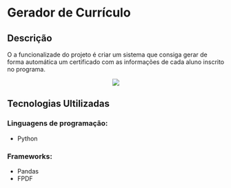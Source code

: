 # Gerador de Currículo 
## Descrição
O a funcionalizade do projeto é criar um sistema que consiga gerar de forma automática um certificado com as informações de cada aluno inscrito no programa.
<div align="center">
<img src="https://github.com/user-attachments/assets/0870214b-e67c-4435-9c3d-a2d4804ccd49"/>
</div>

## Tecnologias Ultilizadas
### Linguagens de programação:
- Python
### Frameworks:
- Pandas
- FPDF

